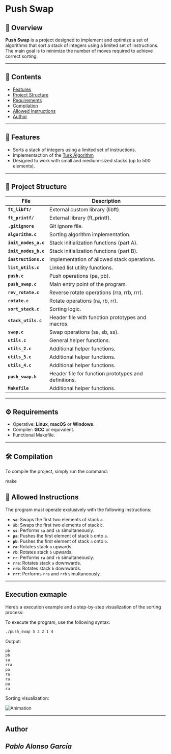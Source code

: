 # Push Swap

## 📌 Overview

**Push Swap** is a project designed to implement and optimize a set of algorithms that sort a stack of integers using a limited set of instructions. The main goal is to minimize the number of moves required to achieve correct sorting.


---

## 📖 Contents

- [Features](#Features)
- [Project Structure](#projectstructure)
- [Requirements](#requirements)
- [Compilation](#compilation)
- [Allowed Instructions](#allowedinstructions)
- [Author](#author)

---

## 🚀 Features

- Sorts a stack of integers using a limited set of instructions.
- Implementaction of the [Turk Algorithm](https://medium.com/@ayogun/push-swap-c1f5d2d41e97)
- Designed to work with small and medium-sized stacks (up to 500 elements).

---
## 📂 Project Structure
| File                        | Description                                                                 |
|-----------------------------|-----------------------------------------------------------------------------|
| **`ft_libft/`**       | External custom library (libft).         |
| **`ft_printf/`**       | External library (ft_printf).            |
| **`.gitignore`** | Git ignore file.                      |
| **`algorithm.c`** | Sorting algorithm implementation.   |
| **`init_nodes_a.c`** | Stack initialization functions (part A).   |
| **`init_nodes_b.c`** | Stack initialization functions (part B).   |
| **`instructions.c`** | Implementation of allowed stack operations.   |
| **`list_utils.c`** | Linked list utility functions.   |
| **`push.c`** | Push operations (pa, pb).   |
| **`push_swap.c`** | Main entry point of the program.                                   |
| **`rev_rotate.c`** | Reverse rotate operations (rra, rrb, rrr).                                   |
| **`rotate.c`** | Rotate operations (ra, rb, rr).                                   |
| **`sort_stack.c`** | Sorting logic.                                   |
| **`stack_utils.c`** | Header file with function prototypes and macros.                                   |
| **`swap.c    `** | Swap operations (sa, sb, ss).                                   |
| **`utils.c`** | General helper functions.                                    |
| **`utils_2.c`** | Additional helper functions.                                    |
| **`utils_3.c`** | Additional helper functions.                                    |
| **`utils_4.c`** | Additional helper functions.                                  |
| **`push_swap.h`** |  Header file for function prototypes and definitions.                                   |
| **`Makefile`** | Additional helper functions.                       |


---

## ⚙️ Requirements

- Operative: **Linux**, **macOS** or **Windows**.
- Compiler: **GCC** or equivalent.
- Functional Makefile.

---

## 🛠️ Compilation

To compile the project, simply run the command:

make

## 🔀 Allowed Instructions

The program must operate exclusively with the following instructions:

- **`sa`**: Swaps the first two elements of stack `a`.
- **`sb`**: Swaps the first two elements of stack `b`.
- **`ss`**: Performs  `sa` and `sb` simultaneously.
- **`pa`**: Pushes the first element of stack `b` onto `a`.
- **`pb`**: Pushes the first element of stack `a` onto `b`.
- **`ra`**: Rotates stack `a` upwards.
- **`rb`**: Rotates stack `b` upwards.
- **`rr`**: Performs  `ra` and `rb` simultaneously.
- **`rra`**: Rotates stack `a` downwards.
- **`rrb`**: Rotates stack `b` downwards.
- **`rrr`**: Performs  `rra` and `rrb` simultaneously.

---
## Execution exmaple

Here’s a execution example and a step-by-step visualization of the sorting process:

To execute the program, use the following syntax:
```sh
./push_swap 5 3 2 1 4
```
Output:
```sh
pb
pb
sa
rra
pa
ra
ra
pa
ra
```

Sorting visualization:

![Animation](https://github.com/user-attachments/assets/8b6c128e-99df-43d8-86aa-b85a400d8712)

---
## Author 

***Pablo Alonso García***
---
